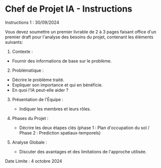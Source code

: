 
# Chef de Projet IA - Instructions

Instructions 1 : 30/09/2024

Vous devez soumettre un premier livrable de 2 à 3 pages faisant office d'un premier draft pour l'analyse des besoins du projet, contenant les éléments suivants:

1.  Contexte : 
   - Fournir des informations de base sur le problème.

2.  Problématique : 
   - Décrire le problème traité.
   - Expliquer son importance et qui en bénéficie.
   - En quoi l'IA peut-elle aider ?

3. Présentation de l'Équipe : 
   - Indiquer les membres et leurs rôles.

4. Phases du Projet : 
   - Décrire les deux étapes clés (phase 1 : Plan d'occupation du sol / Phase 2 : Prediction spatiaux-temporels)

5. Analyse Globale : 
   - Discuter des avantages et des limitations de l'approche utilisée.

Date Limite : 4 octobre 2024

